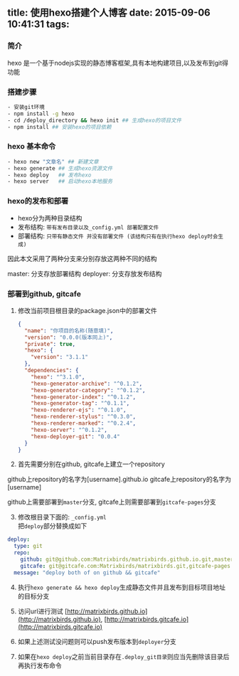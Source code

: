 title: 使用hexo搭建个人博客
date: 2015-09-06 10:41:31
tags:
---
### 简介

  hexo 是一个基于nodejs实现的静态博客框架,具有本地构建项目,以及发布到git得功能


### 搭建步骤
```bash
- 安装git环境  
- npm install -g hexo  
- cd /deploy_directory && hexo init ## 生成hexo的项目文件
- npm install ## 安装hexo的项目依赖
```


### hexo 基本命令
```bash
- hexo new "文章名" ## 新建文章  
- hexo generate ## 生成hexo资源文件  
- hexo deploy   ## 发布hexo  
- hexo server   ## 启动hexo本地服务  
```

### hexo的发布和部署

 - hexo分为两种目录结构
  - 发布结构: `带有发布目录以及_config.yml 部署配置文件`
  - 部署结构: `只带有静态文件 并没有部署文件 (该结构只有在执行hexo deploy时会生成)`

因此本文采用了两种分支来分别存放这两种不同的结构

  master: 分支存放部署结构
  deployer: 分支存放发布结构


### 部署到github, gitcafe
1. 修改当前项目根目录的package.json中的部署文件
   ```json
   {
     "name": "你项目的名称(随意填)",
     "version": "0.0.0(版本同上)",
     "private": true,
     "hexo": {
       "version": "3.1.1"
     },
     "dependencies": {
       "hexo": "^3.1.0",
       "hexo-generator-archive": "^0.1.2",
       "hexo-generator-category": "^0.1.2",
       "hexo-generator-index": "^0.1.2",
       "hexo-generator-tag": "^0.1.1",
       "hexo-renderer-ejs": "^0.1.0",
       "hexo-renderer-stylus": "^0.3.0",
       "hexo-renderer-marked": "^0.2.4",
       "hexo-server": "^0.1.2",
       "hexo-deployer-git": "0.0.4"
     }
   }  
   ```  

2. 首先需要分别在github, gitcafe上建立一个repository

  github上repository的名字为[username].github.io
  gitcafe上repository的名字为[username]

  github上需要部署到`master`分支, gitcafe上则需要部署到`gitcafe-pages`分支  

3. 修改根目录下面的: `_config.yml`  
  把`deploy`部分替换成如下  
  ```yml
  deploy:  
    type: git  
    repo:  
      github: git@github.com:Matrixbirds/matrixbirds.github.io.git,master  
      gitcafe: git@gitcafe.com:Matrixbirds/matrixbirds.git,gitcafe-pages  
    message: "deploy both of on github && gitcafe"  
  ```

4. 执行`hexo generate && hexo deploy`生成静态文件并且发布到目标项目地址的目标分支

5. 访问url进行测试 [http://matrixbirds.github.io](http://matrixbirds.github.io), [http://matrixbirds.gitcafe.io](http://matrixbirds.gitcafe.io)

6. 如果上述测试没问题则可以push发布版本到`deployer`分支

7. 如果在`hexo deploy`之前当前目录存在`.deploy_git目录`则应当先删除该目录后再执行发布命令
